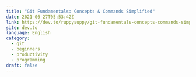 ```yaml
---
title: "Git Fundamentals: Concepts & Commands Simplified"
date: 2021-06-27T05:53:42Z
link: https://dev.to/ruppysuppy/git-fundamentals-concepts-commands-simplified-2k4j?utm_medium=RSS&utm_source=news.12bit.vn
site: dev.to
language: English
category:
  - git
  - beginners
  - productivity
  - programming
draft: false
---
```

